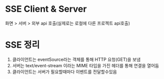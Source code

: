 # SSE Client & Server

화면 > 서버 > 외부 api 호출(실제로는 로컬에 다른 프로젝트 api호출)


# SSE 정리
1. 클라이언트는 eventSource라는 객체를 통해 HTTP 요청(GET)을 보냄
2. 서버는 text/event-stream 이라는 MIME 타입을 가진 헤더를 통해 연결을 열어둠
3. 클라이언트는 서버가 필요할때마다 이벤트를 전달할수있음
